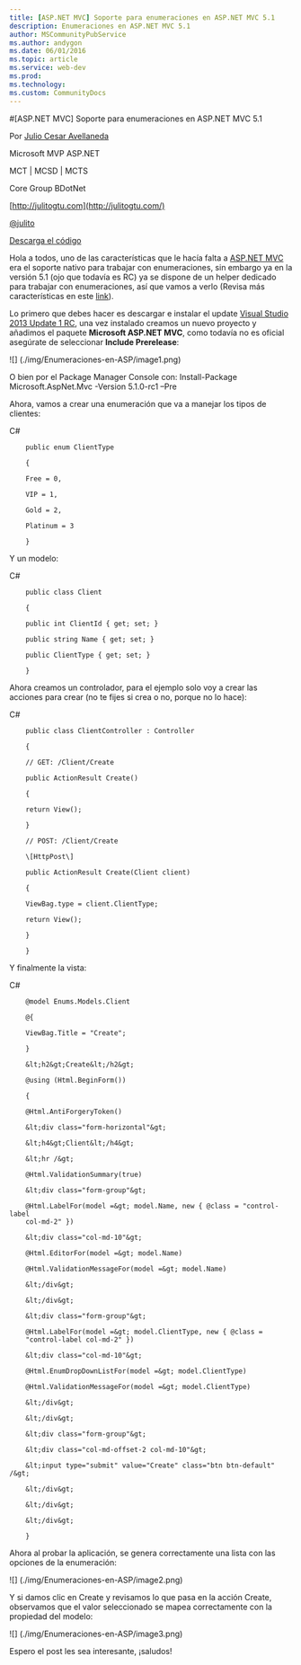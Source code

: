 ```yaml
---
title: [ASP.NET MVC] Soporte para enumeraciones en ASP.NET MVC 5.1
description: Enumeraciones en ASP.NET MVC 5.1
author: MSCommunityPubService
ms.author: andygon
ms.date: 06/01/2016
ms.topic: article
ms.service: web-dev
ms.prod: 
ms.technology:
ms.custom: CommunityDocs
---
```


#[ASP.NET MVC] Soporte para enumeraciones en ASP.NET MVC 5.1

Por [Julio Cesar
Avellaneda](http://mvp.microsoft.com/en-us/MVP/Julio%20Cesar%20Avellaneda-4038198)

Microsoft MVP ASP.NET

MCT | MCSD | MCTS

Core Group BDotNet

[http://julitogtu.com](http://julitogtu.com/)

[@julito](https://twitter.com/julitogtu)

[Descarga el código](https://github.com/julitogtu/mvc/tree/master)

Hola a todos, uno de las características que le hacía falta a [ASP.NET
MVC](http://julitogtu.com/category/asp-net-mvc/) era el soporte nativo
para trabajar con enumeraciones, sin embargo ya en la versión 5.1 (ojo
que todavía es RC) ya se dispone de un helper dedicado para trabajar con
enumeraciones, así que vamos a verlo (Revisa más características en este
[link](http://blogs.msdn.com/b/webdev/archive/2013/12/09/asp-net-and-web-tools-2013-2-preview-for-visual-studio-2013.aspx)).

Lo primero que debes hacer es descargar e instalar el update [Visual
Studio 2013 Update 1
RC](http://www.microsoft.com/en-us/download/confirmation.aspx?id=41204),
una vez instalado creamos un nuevo proyecto y añadimos el paquete
**Microsoft ASP.NET MVC**, como todavía no es oficial asegúrate de
seleccionar **Include Prerelease**:

![] (./img/Enumeraciones-en-ASP/image1.png)

O bien por el Package Manager Console con: Install-Package
Microsoft.AspNet.Mvc -Version 5.1.0-rc1 –Pre

Ahora, vamos a crear una enumeración que va a manejar los tipos de
clientes:

C\#

```
    public enum ClientType

    {

    Free = 0,

    VIP = 1,

    Gold = 2,

    Platinum = 3

    }
```

Y un modelo:

C\#


```
    public class Client

    {

    public int ClientId { get; set; }

    public string Name { get; set; }

    public ClientType { get; set; }

    }
```

Ahora creamos un controlador, para el ejemplo solo voy a crear las
acciones para crear (no te fijes si crea o no, porque no lo hace):

C\#


```
    public class ClientController : Controller

    {

    // GET: /Client/Create

    public ActionResult Create()

    {

    return View();

    }

    // POST: /Client/Create

    \[HttpPost\]

    public ActionResult Create(Client client)

    {

    ViewBag.type = client.ClientType;

    return View();

    }

    }
```

Y finalmente la vista:

C\#

```
    @model Enums.Models.Client

    @{

    ViewBag.Title = "Create";

    }

    &lt;h2&gt;Create&lt;/h2&gt;

    @using (Html.BeginForm())

    {

    @Html.AntiForgeryToken()

    &lt;div class="form-horizontal"&gt;

    &lt;h4&gt;Client&lt;/h4&gt;

    &lt;hr /&gt;

    @Html.ValidationSummary(true)

    &lt;div class="form-group"&gt;

    @Html.LabelFor(model =&gt; model.Name, new { @class = "control-label
    col-md-2" })

    &lt;div class="col-md-10"&gt;

    @Html.EditorFor(model =&gt; model.Name)

    @Html.ValidationMessageFor(model =&gt; model.Name)

    &lt;/div&gt;

    &lt;/div&gt;

    &lt;div class="form-group"&gt;

    @Html.LabelFor(model =&gt; model.ClientType, new { @class =
    "control-label col-md-2" })

    &lt;div class="col-md-10"&gt;

    @Html.EnumDropDownListFor(model =&gt; model.ClientType)

    @Html.ValidationMessageFor(model =&gt; model.ClientType)

    &lt;/div&gt;

    &lt;/div&gt;

    &lt;div class="form-group"&gt;

    &lt;div class="col-md-offset-2 col-md-10"&gt;

    &lt;input type="submit" value="Create" class="btn btn-default" /&gt;

    &lt;/div&gt;

    &lt;/div&gt;

    &lt;/div&gt;

    }
```

Ahora al probar la aplicación, se genera correctamente una lista con las
opciones de la enumeración:

![] (./img/Enumeraciones-en-ASP/image2.png)

Y si damos clic en Create y revisamos lo que pasa en la acción Create,
observamos que el valor seleccionado se mapea correctamente con la
propiedad del modelo:

![] (./img/Enumeraciones-en-ASP/image3.png)

Espero el post les sea interesante, ¡saludos!




